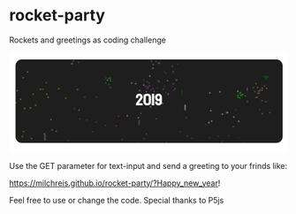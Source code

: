 # rocket-party
Rockets and greetings as coding challenge

![rocket-party](https://github.com/Milchreis/rocket-party/raw/master/screen.gif)

Use the GET parameter for text-input and send a greeting to your frinds like:

https://milchreis.github.io/rocket-party/?Happy_new_year!

Feel free to use or change the code.
Special thanks to P5js
